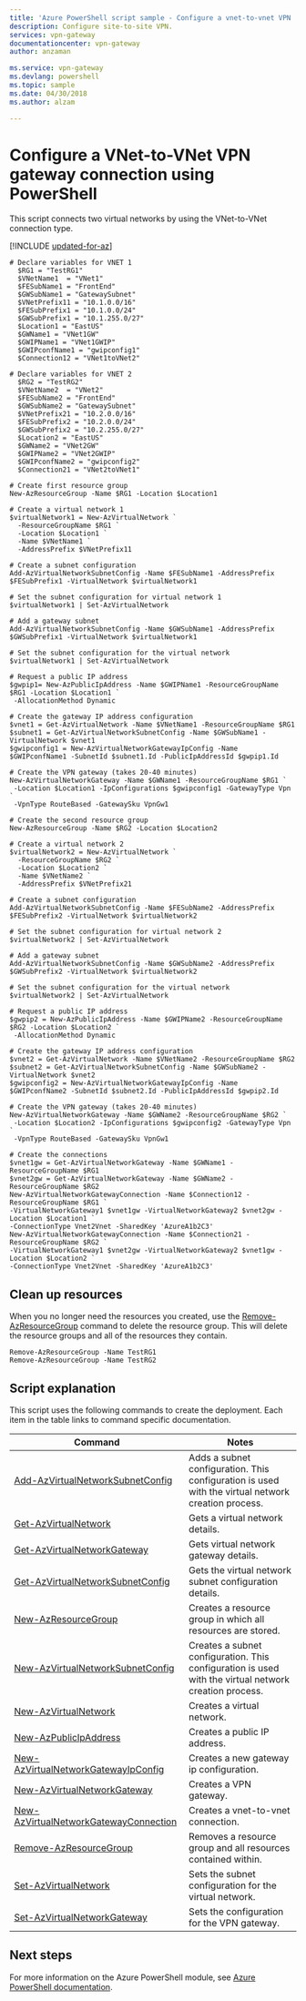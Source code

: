```yaml
---
title: 'Azure PowerShell script sample - Configure a vnet-to-vnet VPN | Microsoft Docs'
description: Configure site-to-site VPN.
services: vpn-gateway
documentationcenter: vpn-gateway
author: anzaman

ms.service: vpn-gateway
ms.devlang: powershell
ms.topic: sample
ms.date: 04/30/2018
ms.author: alzam

---
```


# Configure a VNet-to-VNet VPN gateway connection using PowerShell

This script connects two virtual networks by using the VNet-to-VNet connection type.

[!INCLUDE [updated-for-az](../../../includes/updated-for-az.md)]

```azurepowershell-interactive
# Declare variables for VNET 1
  $RG1 = "TestRG1"
  $VNetName1  = "VNet1"
  $FESubName1 = "FrontEnd"
  $GWSubName1 = "GatewaySubnet"
  $VNetPrefix11 = "10.1.0.0/16"
  $FESubPrefix1 = "10.1.0.0/24"
  $GWSubPrefix1 = "10.1.255.0/27"
  $Location1 = "EastUS"
  $GWName1 = "VNet1GW"
  $GWIPName1 = "VNet1GWIP"
  $GWIPconfName1 = "gwipconfig1"
  $Connection12 = "VNet1toVNet2"

# Declare variables for VNET 2  
  $RG2 = "TestRG2"
  $VNetName2  = "VNet2"
  $FESubName2 = "FrontEnd"
  $GWSubName2 = "GatewaySubnet"
  $VNetPrefix21 = "10.2.0.0/16"
  $FESubPrefix2 = "10.2.0.0/24"
  $GWSubPrefix2 = "10.2.255.0/27"
  $Location2 = "EastUS"
  $GWName2 = "VNet2GW"
  $GWIPName2 = "VNet2GWIP"
  $GWIPconfName2 = "gwipconfig2"
  $Connection21 = "VNet2toVNet1"

# Create first resource group
New-AzResourceGroup -Name $RG1 -Location $Location1

# Create a virtual network 1
$virtualNetwork1 = New-AzVirtualNetwork `
  -ResourceGroupName $RG1 `
  -Location $Location1 `
  -Name $VNetName1 `
  -AddressPrefix $VNetPrefix11

# Create a subnet configuration
Add-AzVirtualNetworkSubnetConfig -Name $FESubName1 -AddressPrefix $FESubPrefix1 -VirtualNetwork $virtualNetwork1

# Set the subnet configuration for virtual network 1
$virtualNetwork1 | Set-AzVirtualNetwork

# Add a gateway subnet
Add-AzVirtualNetworkSubnetConfig -Name $GWSubName1 -AddressPrefix $GWSubPrefix1 -VirtualNetwork $virtualNetwork1

# Set the subnet configuration for the virtual network
$virtualNetwork1 | Set-AzVirtualNetwork

# Request a public IP address
$gwpip1= New-AzPublicIpAddress -Name $GWIPName1 -ResourceGroupName $RG1 -Location $Location1 `
 -AllocationMethod Dynamic

# Create the gateway IP address configuration
$vnet1 = Get-AzVirtualNetwork -Name $VNetName1 -ResourceGroupName $RG1
$subnet1 = Get-AzVirtualNetworkSubnetConfig -Name $GWSubName1 -VirtualNetwork $vnet1
$gwipconfig1 = New-AzVirtualNetworkGatewayIpConfig -Name $GWIPconfName1 -SubnetId $subnet1.Id -PublicIpAddressId $gwpip1.Id

# Create the VPN gateway (takes 20-40 minutes)
New-AzVirtualNetworkGateway -Name $GWName1 -ResourceGroupName $RG1 `
 -Location $Location1 -IpConfigurations $gwipconfig1 -GatewayType Vpn `
 -VpnType RouteBased -GatewaySku VpnGw1 

# Create the second resource group
New-AzResourceGroup -Name $RG2 -Location $Location2

# Create a virtual network 2
$virtualNetwork2 = New-AzVirtualNetwork `
  -ResourceGroupName $RG2 `
  -Location $Location2 `
  -Name $VNetName2 `
  -AddressPrefix $VNetPrefix21

# Create a subnet configuration
Add-AzVirtualNetworkSubnetConfig -Name $FESubName2 -AddressPrefix $FESubPrefix2 -VirtualNetwork $virtualNetwork2

# Set the subnet configuration for virtual network 2
$virtualNetwork2 | Set-AzVirtualNetwork

# Add a gateway subnet
Add-AzVirtualNetworkSubnetConfig -Name $GWSubName2 -AddressPrefix $GWSubPrefix2 -VirtualNetwork $virtualNetwork2

# Set the subnet configuration for the virtual network
$virtualNetwork2 | Set-AzVirtualNetwork

# Request a public IP address
$gwpip2 = New-AzPublicIpAddress -Name $GWIPName2 -ResourceGroupName $RG2 -Location $Location2 `
 -AllocationMethod Dynamic

# Create the gateway IP address configuration
$vnet2 = Get-AzVirtualNetwork -Name $VNetName2 -ResourceGroupName $RG2
$subnet2 = Get-AzVirtualNetworkSubnetConfig -Name $GWSubName2 -VirtualNetwork $vnet2
$gwipconfig2 = New-AzVirtualNetworkGatewayIpConfig -Name $GWIPconfName2 -SubnetId $subnet2.Id -PublicIpAddressId $gwpip2.Id

# Create the VPN gateway (takes 20-40 minutes)
New-AzVirtualNetworkGateway -Name $GWName2 -ResourceGroupName $RG2 `
 -Location $Location2 -IpConfigurations $gwipconfig2 -GatewayType Vpn `
 -VpnType RouteBased -GatewaySku VpnGw1

# Create the connections
$vnet1gw = Get-AzVirtualNetworkGateway -Name $GWName1 -ResourceGroupName $RG1
$vnet2gw = Get-AzVirtualNetworkGateway -Name $GWName2 -ResourceGroupName $RG2
New-AzVirtualNetworkGatewayConnection -Name $Connection12 -ResourceGroupName $RG1 `
-VirtualNetworkGateway1 $vnet1gw -VirtualNetworkGateway2 $vnet2gw -Location $Location1 `
-ConnectionType Vnet2Vnet -SharedKey 'AzureA1b2C3'
New-AzVirtualNetworkGatewayConnection -Name $Connection21 -ResourceGroupName $RG2 `
-VirtualNetworkGateway1 $vnet2gw -VirtualNetworkGateway2 $vnet1gw -Location $Location2 `
-ConnectionType Vnet2Vnet -SharedKey 'AzureA1b2C3'
 ```
 
## Clean up resources

When you no longer need the resources you created, use the [Remove-AzResourceGroup](/powershell/module/az.resources/remove-azresourcegroup) command to delete the resource group. This will delete the resource groups and all of the resources they contain.

```azurepowershell-interactive
Remove-AzResourceGroup -Name TestRG1
Remove-AzResourceGroup -Name TestRG2
```
 
 
## Script explanation

This script uses the following commands to create the deployment. Each item in the table links to command specific documentation.

| Command | Notes |
|---|---|
| [Add-AzVirtualNetworkSubnetConfig](/powershell/module/az.network/add-azvirtualnetworksubnetconfig) | Adds a subnet configuration. This configuration is used with the virtual network creation process. |
| [Get-AzVirtualNetwork](/powershell/module/az.network/get-azvirtualnetwork) | Gets a virtual network details. |
| [Get-AzVirtualNetworkGateway](/powershell/module/az.network/get-azvirtualnetworkgateway) | Gets virtual network gateway details. |
| [Get-AzVirtualNetworkSubnetConfig](/powershell/module/az.network/get-azvirtualnetworksubnetconfig) | Gets the virtual network subnet configuration details. |
| [New-AzResourceGroup](/powershell/module/az.resources/new-azresourcegroup) | Creates a resource group in which all resources are stored. |
| [New-AzVirtualNetworkSubnetConfig](/powershell/module/az.network/new-azvirtualnetworksubnetconfig) | Creates a subnet configuration. This configuration is used with the virtual network creation process. |
| [New-AzVirtualNetwork](/powershell/module/az.network/new-azvirtualnetwork) | Creates a virtual network. |
| [New-AzPublicIpAddress](/powershell/module/az.network/new-azpublicipaddress) | Creates a public IP address. |
| [New-AzVirtualNetworkGatewayIpConfig](/powershell/module/az.network/new-azvirtualnetworkgatewayipconfig) | Creates a new gateway ip configuration. |
| [New-AzVirtualNetworkGateway](/powershell/module/az.network/new-azvirtualnetworkgateway) | Creates a VPN gateway. |
| [New-AzVirtualNetworkGatewayConnection](/powershell/module/az.network/new-azvirtualnetworkgatewayconnection) | Creates a vnet-to-vnet connection. |
| [Remove-AzResourceGroup](/powershell/module/az.resources/remove-azresourcegroup) | Removes a resource group and all resources contained within. |
| [Set-AzVirtualNetwork](/powershell/module/az.network/set-azvirtualnetwork) | Sets the subnet configuration for the virtual network. |
| [Set-AzVirtualNetworkGateway](/powershell/module/az.network/set-azvirtualnetworkgateway) | Sets the configuration for the VPN gateway. |

## Next steps

For more information on the Azure PowerShell module, see [Azure PowerShell documentation](/powershell/azure/overview).
